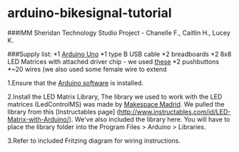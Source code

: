 # arduino-bikesignal-tutorial
###IMM Sheridan Technology Studio Project - Chanelle F., Caitlin H., Lucey K.
[](https://github.com/caitlinhaaf/arduino-bikesignal-tutorial/blob/master/Media/IMG_20151203_161531171.jpg)

###Supply list:
*1 [Arduino Uno](https://www.arduino.cc/en/Main/ArduinoBoardUno)
*1 type B USB cable
*2 breadboards
*2 8x8 LED Matrices with attached driver chip - we used [these](https://www.creatroninc.com/product/8x8-led-matrix-board/)
*2 pushbuttons
*~20 wires (we also used some female wire to extend

1.Ensure that the [Arduino software](https://www.arduino.cc/en/Main/Software) is installed.

2.Install the LED Matrix Library, The library we used to work with the LED matrices (LedControlMS) was made by [Makespace Madrid](http://makespacemadrid.org/). We pulled the library from this [Instructables page] (http://www.instructables.com/id/LED-Matrix-with-Arduino/). We've also included the library here. You will have to place the library folder into the Program Files > Arduino > Libraries.

3.Refer to included Fritzing diagram for wiring instructions. 


